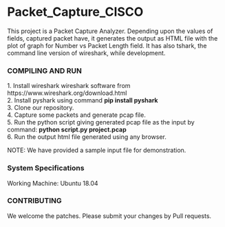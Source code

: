 # Packet_Capture_CISCO

This project is a Packet Capture Analyzer. Depending upon the values of fields, captured packet have, 
it generates the output as HTML file with the plot of graph for Number vs Packet Length field. It has also tshark, the command line version of wireshark, while development.

<h3>COMPILING AND RUN</h3>
1. Install wireshark wireshark software from https://www.wireshark.org/download.html <Br>
2. Install pyshark using command <b>pip install pyshark</b><Br>
3. Clone our repository.<Br>
4. Capture some packets and generate pcap file.<Br>
5. Run the python script giving generated pcap file as the input by command: <b> python script.py project.pcap</b><Br>
6. Run the output html file generated using any browser.
  
NOTE: We have provided a sample input file for demonstration.

<h3>System Specifications</h3>
Working Machine: Ubuntu 18.04<Br>
  
<h3>CONTRIBUTING</h3>
We welcome the patches. Please submit your changes by Pull requests.
